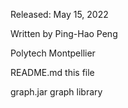Released: May 15, 2022

Written by Ping-Hao Peng

Polytech Montpellier

README.md this file

graph.jar graph library

